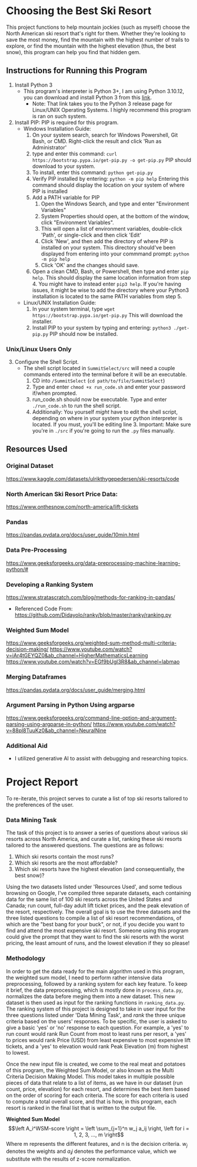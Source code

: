 # Choosing the Best Ski Resort
This project functions to help mountain jockies (such as myself) choose the North American ski resort that's right for them.
Whether they're looking to save the most money, find the mountain with the highest number of trails to explore, or
find the mountain with the highest elevation (thus, the best snow), this program can help you find that hidden gem.
## Instructions for Running this Program
1. Install Python 3
    - This program's interpreter is Python 3+, I am using Python 3.10.12, you can download and install Python 3 from this [link](https://www.python.org/downloads/source/).
        - Note: That link takes you to the Python 3 release page for Linux/UNIX Operating Systems. I highly recommend this program is ran on such system.
2. Install PIP: PIP is required for this program.
    - Windows Installation Guide:
        1. On your system search, search for Windows Powershell, Git Bash, or CMD. Right-click the result and click 'Run as Administrator'
        2. type and enter this command:
            `curl https://bootstrap.pypa.io/get-pip.py -o get-pip.py`
            PIP should download to your system.
        3. To install, enter this command:
            `python get-pip.py`
        4. Verify PIP installed by entering:
            `python -m pip help`
            Entering this command should display the location on your system of where PIP is installed
        5. Add a PATH variable for PIP
            1. Open the Windows Search, and type and enter "Environment Variables"
            2. System Properties should open, at the bottom of the window, click "Environment Variables".
            3. This will open a list of environment variables, double-click 'Path', or single-click and then click 'Edit'
            4. Click 'New', and then add the directory of where PIP is installed on your system. This directory should've been displayed from entering into your commmand prompt: `python -m pip help`
            5. Click 'OK' and the changes should save.
        6. Open a clean CMD, Bash, or Powershell, then type and enter `pip help`. This should display the same location information from step 4. You might have to instead enter `pip3 help`. If you're having issues, it might be wise to add the directory where your Python3 installation is located to the same PATH variables from step 5.
    - Linux/UNIX Installation Guide:
        1. In your system terminal, type `wget https://bootstrap.pypa.io/get-pip.py`
            This will download the installer.
        2. Install PIP to your system by typing and entering: `python3 ./get-pip.py`
            PIP should now be installed.
### Unix/Linux Users Only
3. Configure the Shell Script.
    - The shell script located in `SummitSelect/src` will need a couple commands entered into the terminal before it will be an executable.
        1. CD into `/SummitSelect` (`cd path/to/file/SummitSelect`)
        2. Type and enter `chmod +x run_code.sh` and enter your password if/when prompted.
        3. run_code.sh should now be executable. Type and enter `./run_code.sh` to run the shell script.
        4. Additionally: You yourself *might* have to edit the shell script, depending on where in your system your python interpreter is located. If you must, you'll be editing line 3.
Important: Make sure you're in `./src` if you're going to run the `.py` files manually.
## Resources Used
### Original Dataset
https://www.kaggle.com/datasets/ulrikthygepedersen/ski-resorts/code
### North American Ski Resort Price Data:
https://www.onthesnow.com/north-america/lift-tickets
### Pandas
https://pandas.pydata.org/docs/user_guide/10min.html
### Data Pre-Processing
https://www.geeksforgeeks.org/data-preprocessing-machine-learning-python/# 
### Developing a Ranking System
https://www.stratascratch.com/blog/methods-for-ranking-in-pandas/ 
- Referenced Code From:
    https://github.com/Didayolo/ranky/blob/master/ranky/ranking.py 
### Weighted Sum Model
https://www.geeksforgeeks.org/weighted-sum-method-multi-criteria-decision-making/
https://www.youtube.com/watch?v=iAr4tGEYQZ0&ab_channel=HigherMathematicsLearning
https://www.youtube.com/watch?v=EGf9bUgl3R8&ab_channel=labmao 
### Merging Dataframes
https://pandas.pydata.org/docs/user_guide/merging.html
### Argument Parsing in Python Using argparse
https://www.geeksforgeeks.org/command-line-option-and-argument-parsing-using-argparse-in-python/
https://www.youtube.com/watch?v=88pl8TuuKz0&ab_channel=NeuralNine 
### Additional Aid
- I utilized generative AI to assist with debugging and researching topics.
# Project Report
To re-iterate, this project serves to curate a list of top ski resorts tailored
to the preferences of the user.
### Data Mining Task
The task of this project is to answer a series of questions about various ski 
resorts across North America, and curate a list, ranking these ski resorts tailored to the answered questions. The questions are as follows:

1. Which ski resorts contain the most runs?
2. Which ski resorts are the most affordable?
3. Which ski resorts have the highest elevation (and consequentially, the best snow)?

Using the two datasets listed under 'Resources Used', and some tedious browsing 
on Google, I've compiled three separate datasets, each containing data for the same list of 100 ski resorts across the United States and Canada; run count, full-day adult lift ticket prices, and the peak elevation of the resort, respectively. The overall goal is to use the three datasets and the three listed questions to compile a list of ski resort recommendations, of which are the "best bang for your buck", or not, if you decide you want to find and attend the most expensive ski resort. Someone using this program could give the prompt that they want to find the ski resorts with the worst pricing, the least amount of runs, and the lowest elevation if they so please!
### Methodology
In order to get the data ready for the main algorithm used in this program, the
weighted sum model, I need to perform rather intensive data preprocessing, followed by a ranking system for each key feature. To keep it brief, the data preprocessing, which is mostly done in `process_data.py`, normalizes the data before meging them into a new dataset. This new dataset is then used as input for the ranking functions in `ranking_data.py`. The ranking system of this project is designed to take in user input for the three questions listed under 'Data Mining Task', and *rank* the three unique criteria based on the users' responses. To be specific, the user is asked to give a basic 'yes' or 'no' response to each question. For example, a 'yes' to run count would rank Run Count from most to least runs per resort, a 'yes' to prices would rank Price (USD) from least expensive to most expensive lift tickets, and a 'yes' to elevation would rank Peak Elevation (m) from highest to lowest.

Once the new input file is created, we come to the real meat and potatoes of this
program, the Weighted Sum Model, or also known as the Multi Criteria Decision Making Model. This model takes in multiple possible pieces of data that relate to a list of items, as we have in our dataset (run count, price, elevation) for each resort, and determines the best item based on the order of scoring for each criteria. The score for each criteria is used to compute a total overall score, and that is how, in this program, each resort is ranked in the final list that is written to the output file.

**Weighted Sum Model**
$$\left A_i^WSM-score \right = \left \sum_{j=1}^n w_j a_ij \right, \left for i = 1, 2, 3, ..., m \right$$
Where m represents the different features, and n is the decision criteria. $`w_j`$ denotes the weights and $`a_ij`$ denotes the performance value, which we substitute with the results of z-score normalization.
